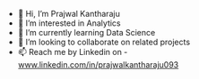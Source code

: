 - 👋 Hi, I’m Prajwal Kantharaju
- 👀 I’m interested in Analytics
- 🌱 I’m currently learning Data Science
- 💞️ I’m looking to collaborate on related projects
- 📫 Reach me by Linkedin on - www.linkedin.com/in/prajwalkantharaju093

<!---
prajwalkantharaju093/prajwalkantharaju093 is a ✨ special ✨ repository because its `README.md` (this file) appears on your GitHub profile.
You can click the Preview link to take a look at your changes.
--->
